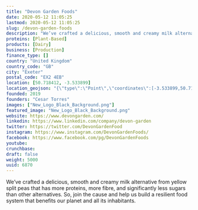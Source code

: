 ```yaml
---
title: "Devon Garden Foods"
date: 2020-05-12 11:05:25
lastmod: 2020-05-12 11:05:25
slug: /devon-garden-foods
description: "We’ve crafted a delicious, smooth and creamy milk alternative from yellow split peas that has more proteins, more fibre, and significantly less sugars than other alternatives. So, join the cause and help us build a resilient food system that benefits our planet and all its inhabitants."
proteins: [Plant-Based]
products: [Dairy]
business: [Production]
finance_type: []
country: "United Kingdom"
country_code: "GB"
city: "Exeter"
postal_code: "EX2 4EB"
location: [50.718412, -3.533899]
location_geojson: "{\"type\":\"Point\",\"coordinates\":[-3.533899,50.718412]}"
founded: 2019
founders: "Cesar Torres"
images: ["New_Logo_Black_Background.png"]
featured_image: "New_Logo_Black_Background.png"
website: https://www.devongarden.com/
linkedin: https://www.linkedin.com/company/devon-garden
twitter: https://twitter.com/DevonGardenFood
instagram: https://www.instagram.com/DevonGardenFoods/
facebook: https://www.facebook.com/pg/DevonGardenFoods
youtube: 
crunchbase: 
draft: false
weight: 5000
uuid: 6870
---
```

We’ve crafted a delicious, smooth and creamy milk alternative from yellow split peas that has more proteins, more fibre, and significantly less sugars than other alternatives. So, join the cause and help us build a resilient food system that benefits our planet and all its inhabitants.

